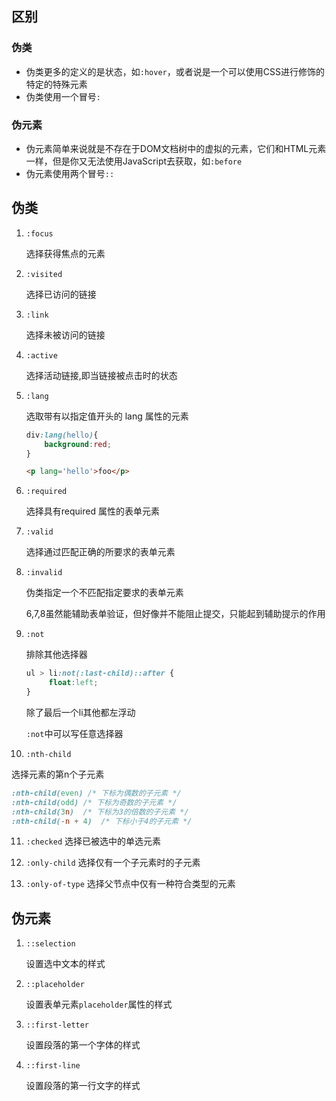 ## 区别

### 伪类

- 伪类更多的定义的是状态，如`:hover`，或者说是一个可以使用CSS进行修饰的特定的特殊元素
- 伪类使用一个冒号`:`

### 伪元素

- 伪元素简单来说就是不存在于DOM文档树中的虚拟的元素，它们和HTML元素一样，但是你又无法使用JavaScript去获取，如`:before`
- 伪元素使用两个冒号`::`


## 伪类

1. `:focus`

   选择获得焦点的元素

2. `:visited`

   选择已访问的链接

3. `:link`

   选择未被访问的链接

4. `:active`

   选择活动链接,即当链接被点击时的状态


5. `:lang`

   选取带有以指定值开头的 lang 属性的元素

   ```css
   div:lang(hello){
       background:red;
   }
   ```

   ```html
   <p lang='hello'>foo</p>
   ```

6. `:required`

   选择具有required 属性的表单元素

7. `:valid`

    选择通过匹配正确的所要求的表单元素

8. `:invalid`

    伪类指定一个不匹配指定要求的表单元素

   6,7,8虽然能辅助表单验证，但好像并不能阻止提交，只能起到辅助提示的作用

9. `:not`

   排除其他选择器

   ```css
   ul > li:not(:last-child)::after {
    	float:left;
   }
   ```

   除了最后一个li其他都左浮动

   `:not`中可以写任意选择器

10. `:nth-child`

  选择元素的第n个子元素

  ```css
  :nth-child(even) /* 下标为偶数的子元素 */
  :nth-child(odd) /* 下标为奇数的子元素 */
  :nth-child(3n)  /* 下标为3的倍数的子元素 */
  :nth-child(-n + 4)  /* 下标小于4的子元素 */
  ```

11. `:checked`
  选择已被选中的单选元素

12. `:only-child`
  选择仅有一个子元素时的子元素

13. `:only-of-type`
  选择父节点中仅有一种符合类型的元素

## 伪元素

1. `::selection`

   设置选中文本的样式

2. `::placeholder`

   设置表单元素`placeholder`属性的样式

3. `::first-letter`

   设置段落的第一个字体的样式

4. `::first-line`

   设置段落的第一行文字的样式
   
